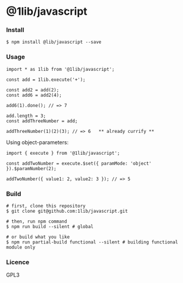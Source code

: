 @1lib/javascript
================

### Install

```
$ npm install @lib/javascript --save
```

### Usage

```
import * as 1lib from '@1lib/javascript';

const add = 1lib.execute('+');

const add2 = add(2);
const add6 = add2(4);

add6(1).done(); // => 7

add.length = 3;
const addThreeNumber = add;

addThreeNumber(1)(2)(3); // => 6   ** already currify **
```

Using object-parameters:

```
import { execute } from '@1lib/javascript';

const addTwoNumber = execute.$set({ paramMode: 'object' }).$paramNumber(2);

addTwoNumber({ value1: 2, value2: 3 }); // => 5

```

### Build

```
# first, clone this repository
$ git clone git@github.com:1lib/javascript.git

# then, run npm command
$ npm run build --silent # global

# or build what you like
$ npm run partial-build functional --silent # building functional module only
```


### Licence

GPL3<Plug>
